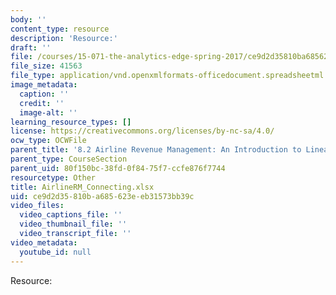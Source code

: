```yaml
---
body: ''
content_type: resource
description: 'Resource:'
draft: ''
file: /courses/15-071-the-analytics-edge-spring-2017/ce9d2d35810ba685623eeb31573bb39c_AirlineRM_Connecting.xlsx
file_size: 41563
file_type: application/vnd.openxmlformats-officedocument.spreadsheetml.sheet
image_metadata:
  caption: ''
  credit: ''
  image-alt: ''
learning_resource_types: []
license: https://creativecommons.org/licenses/by-nc-sa/4.0/
ocw_type: OCWFile
parent_title: '8.2 Airline Revenue Management: An Introduction to Linear Optimization '
parent_type: CourseSection
parent_uid: 80f150bc-38fd-0f84-75f7-ccfe876f7744
resourcetype: Other
title: AirlineRM_Connecting.xlsx
uid: ce9d2d35-810b-a685-623e-eb31573bb39c
video_files:
  video_captions_file: ''
  video_thumbnail_file: ''
  video_transcript_file: ''
video_metadata:
  youtube_id: null
---
```

Resource: